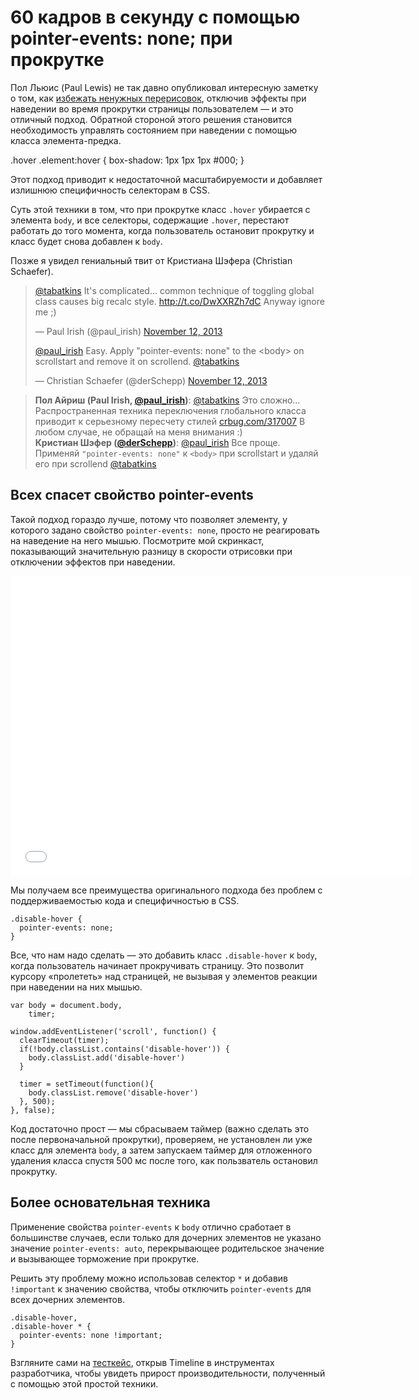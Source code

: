 # 60 кадров в секунду с помощью pointer-events: none; при прокрутке

Пол Льюис (Paul Lewis) не так давно опубликовал интересную заметку о том, как 
[избежать ненужных перерисовок][1], отключив эффекты при наведении во время
прокрутки страницы пользователем — и это отличный подход. Обратной 
стороной этого решения становится необходимость управлять состоянием при 
наведении с помощью класса элемента-предка.

  .hover .element:hover {
    box-shadow: 1px 1px 1px #000;
  }

Этот подход приводит к недостаточной масштабируемости и добавляет излишнюю
специфичность селекторам в CSS.

Суть этой техники в том, что при прокрутке класс `.hover` убирается с 
элемента `body`, и все селекторы, содержащие `.hover`, перестают работать до 
того момента, когда пользователь остановит прокрутку и класс будет снова 
добавлен к `body`.

Позже я увидел гениальный твит от Кристиана Шэфера (Christian Schaefer).

<blockquote class="twitter-tweet" lang="en">
<p><a href="https://twitter.com/tabatkins">@tabatkins</a> It&#39;s complicated… common technique of toggling global class causes big recalc style. <a href="http://t.co/DwXXRZh7dC">http://t.co/DwXXRZh7dC</a> Anyway ignore me ;)</p>&mdash; Paul Irish (@paul_irish) <a href="https://twitter.com/paul_irish/statuses/400393234754449408">November 12, 2013</a>
<p><a href="https://twitter.com/paul_irish">@paul_irish</a> Easy. Apply &quot;pointer-events: none&quot; to the &lt;body&gt; on scrollstart and remove it on scrollend. <a href="https://twitter.com/tabatkins">@tabatkins</a></p>&mdash; Christian Schaefer (@derSchepp) <a href="https://twitter.com/derSchepp/statuses/400394164350644224">November 12, 2013</a>
</blockquote>
<script async src="//platform.twitter.com/widgets.js" charset="utf-8"></script>

> **Пол Айриш (Paul Irish, [@paul_irish][3])**: [@tabatkins][6] Это сложно… 
> Распространенная техника переключения глобального класса приводит к 
> серьезному пересчету стилей [crbug.com/317007][4] В любом случае, не обращай
> на меня внимания :)  
> **Кристиан Шэфер ([@derSchepp][5])**: [@paul_irish][3] Все проще. Применяй 
> `"pointer-events: none"` к `<body>` при scrollstart и удаляй его при 
> scrollend [@tabatkins][6]


## Всех спасет свойство pointer-events

Такой подход гораздо лучше, потому что позволяет элементу, у которого задано 
свойство `pointer-events: none`, просто не реагировать на наведение на него 
мышью. Посмотрите мой скринкаст, показывающий значительную разницу в скорости
отрисовки при отключении эффектов при наведении.

<iframe width="640" height="480" class="iframe-fix" src="//www.youtube.com/embed/IyHb0SJms6w" frameborder="0" allowfullscreen></iframe>

Мы получаем все преимущества оригинального подхода без проблем с 
поддерживаемостью кода и специфичностью в CSS.

    .disable-hover {
      pointer-events: none;
    }

Все, что нам надо сделать — это добавить класс `.disable-hover` к `body`, когда 
пользователь начинает прокручивать страницу. Это позволит курсору «пролететь» 
над страницей, не вызывая у элементов реакции при наведении на них мышью.

    var body = document.body,
        timer;
    
    window.addEventListener('scroll', function() {
      clearTimeout(timer);
      if(!body.classList.contains('disable-hover')) {
        body.classList.add('disable-hover')
      }
      
      timer = setTimeout(function(){
        body.classList.remove('disable-hover')
      }, 500);
    }, false);

Код достаточно прост — мы сбрасываем таймер (важно сделать это после 
первоначальной прокрутки), проверяем, не установлен ли уже класс для элемента 
`body`, а затем запускаем таймер для отложенного удаления класса спустя 
500 мс после того, как пользватель остановил прокрутку.

## Более основательная техника

Применение свойства `pointer-events` к `body` отлично сработает в большинстве 
случаев, если только для дочерних элементов не указано значение 
`pointer-events: auto`, перекрывающее родительское значение и вызывающее 
торможение при прокрутке.


Решить эту проблему можно использовав селектор `*` и добавив `!important` к 
значению свойства, чтобы отключить `pointer-events` для всех дочерних элементов.

    .disable-hover,
    .disable-hover * {
      pointer-events: none !important;
    }

Взгляните сами на [тесткейс][2], открыв Timeline в инструментах разработчика, 
чтобы увидеть прирост производительности, полученный с помощью этой простой 
техники.

[1]: http://www.html5rocks.com/en/tutorials/speed/unnecessary-paints/
[2]: http://jsbin.com/oNiVUYe/5/quiet
[3]: http://twitter.com/paul_irish
[4]: http://crbug.com/317007
[5]: http://twitter.com/derSchepp
[6]: http://twitter.com/tabatkins
